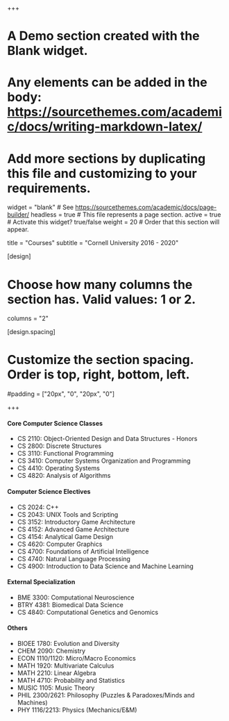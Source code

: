 +++
# A Demo section created with the Blank widget.
# Any elements can be added in the body: https://sourcethemes.com/academic/docs/writing-markdown-latex/
# Add more sections by duplicating this file and customizing to your requirements.

widget = "blank"  # See https://sourcethemes.com/academic/docs/page-builder/
headless = true  # This file represents a page section.
active = true  # Activate this widget? true/false
weight = 20  # Order that this section will appear.

title = "Courses"
subtitle = "Cornell University 2016 - 2020"

[design]
  # Choose how many columns the section has. Valid values: 1 or 2.
  columns = "2"

[design.spacing]
  # Customize the section spacing. Order is top, right, bottom, left.
  #padding = ["20px", "0", "20px", "0"]

+++

#### Core Computer Science Classes

- CS 2110: Object-Oriented Design and Data Structures - Honors 
- CS 2800: Discrete Structures 
- CS 3110: Functional Programming 
- CS 3410: Computer Systems Organization and Programming 
- CS 4410: Operating Systems 
- CS 4820: Analysis of Algorithms 

#### Computer Science Electives

- CS 2024: C++  
- CS 2043: UNIX Tools and Scripting 
- CS 3152: Introductory Game Architecture 
- CS 4152: Advanced Game Architecture
- CS 4154: Analytical Game Design  
- CS 4620: Computer Graphics
- CS 4700: Foundations of Artificial Intelligence
- CS 4740: Natural Language Processing
- CS 4900: Introduction to Data Science and Machine Learning

#### External Specialization

- BME 3300: Computational Neuroscience 
- BTRY 4381: Biomedical Data Science 
- CS 4840: Computational Genetics and Genomics

#### Others

- BIOEE 1780: Evolution and Diversity 
- CHEM 2090: Chemistry
- ECON 1110/1120: Micro/Macro Economics
- MATH 1920: Multivariate Calculus 
- MATH 2210: Linear Algebra 
- MATH 4710: Probability and Statistics 
- MUSIC 1105: Music Theory 
- PHIL 2300/2621: Philosophy (Puzzles & Paradoxes/Minds and Machines)
- PHY 1116/2213: Physics (Mechanics/E&M)
